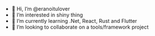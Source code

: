 - 👋 Hi, I’m @eranoitulover
- 👀 I’m interested in shiny thing
- 🌱 I’m currently learning .Net, React, Rust and Flutter
- 💞️ I’m looking to collaborate on a tools/framework project

<!---
eranoitulover/eranoitulover is a ✨ special ✨ repository because its `README.md` (this file) appears on your GitHub profile.
You can click the Preview link to take a look at your changes.
--->
